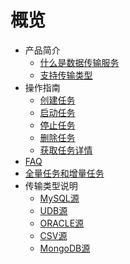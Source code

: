 # 概览

* 产品简介
    * [什么是数据传输服务](middleware/udts/introduction/concept)
    * [支持传输类型](middleware/udts/introduction/supporttype)
* 操作指南
    * [创建任务](middleware/udts/guide/createtask)
    * [启动任务](middleware/udts/guide/starttask)
    * [停止任务](middleware/udts/guide/stoptask)
    * [删除任务](middleware/udts/guide/deletetask)
    * [获取任务详情](middleware/udts/guide/getconfig)
* [FAQ](middleware/udts/faq)
* [全量任务和增量任务](middleware/udts/tasktype)
* 传输类型说明
    * [MySQL源](middleware/udts/type/mysqlsource)
    * [UDB源](middleware/udts/type/udbsource)
    * [ORACLE源](middleware/udts/type/oraclesource)
    * [CSV源](middleware/udts/type/csvsource)
    * [MongoDB源](middleware/udts/type/mongonode)
    
    









    
   
   
    
        
